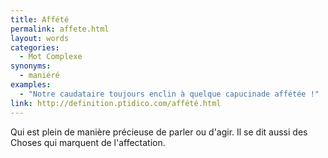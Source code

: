 ```yaml
---
title: Affété
permalink: affete.html
layout: words
categories:
  - Mot Complexe
synonyms:
  - maniéré
examples:
  - "Notre caudataire toujours enclin à quelque capucinade affétée !"
link: http://definition.ptidico.com/affété.html
---
```


Qui est plein de manière précieuse de parler ou d'agir.
Il se dit aussi des Choses qui marquent de l'affectation.
